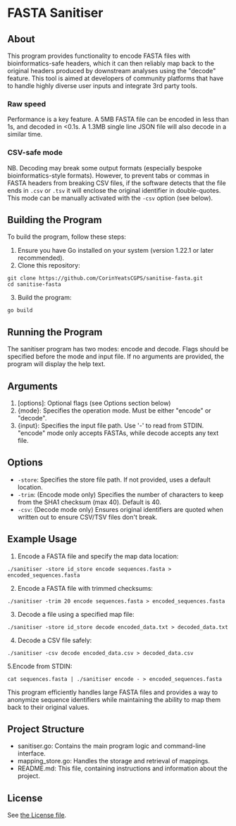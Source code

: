 # FASTA Sanitiser

## About

This program provides functionality to encode FASTA files with bioinformatics-safe headers, which it can then reliably
map back to the original headers produced by downstream analyses using the "decode" feature. This tool is aimed at
developers of community platforms that have to handle highly diverse user inputs and integrate 3rd party tools.

### Raw speed

Performance is a key feature. A 5MB FASTA file can be encoded in less than 1s, and decoded in <0.1s. A 1.3MB single line
JSON file will also decode in a similar time.

### CSV-safe mode

NB. Decoding may break some output formats (especially bespoke bioinformatics-style formats). However, to prevent tabs
or commas in FASTA headers from breaking CSV files, if the software detects that the file ends in `.csv` or `.tsv` it
will enclose the original identifier in double-quotes. This mode can be manually activated with the `-csv` option (see
below).

## Building the Program

To build the program, follow these steps:

1. Ensure you have Go installed on your system (version 1.22.1 or later recommended).
2. Clone this repository:

```
git clone https://github.com/CorinYeatsCGPS/sanitise-fasta.git
cd sanitise-fasta
```

3. Build the program:

```
go build
```

## Running the Program

The sanitiser program has two modes: encode and decode. Flags should be specified before the mode and input file. If no
arguments are provided, the program will display the help text.

## Arguments

1. [options]: Optional flags (see Options section below)
2. {mode}: Specifies the operation mode. Must be either "encode" or "decode".
3. {input}: Specifies the input file path. Use '-' to read from STDIN. "encode" mode only accepts FASTAs, while decode
   accepts any text file.

## Options

- `-store`: Specifies the store file path. If not provided, uses a default location.
- `-trim`: (Encode mode only) Specifies the number of characters to keep from the SHA1 checksum (max 40). Default is 40.
- `-csv`: (Decode mode only) Ensures original identifiers are quoted when written out to ensure CSV/TSV files don't
  break.

## Example Usage

1. Encode a FASTA file and specify the map data location:

```
./sanitiser -store id_store encode sequences.fasta > encoded_sequences.fasta
```

2. Encode a FASTA file with trimmed checksums:

```
./sanitiser -trim 20 encode sequences.fasta > encoded_sequences.fasta
```

3. Decode a file using a specified map file:

```
./sanitiser -store id_store decode encoded_data.txt > decoded_data.txt
```

4. Decode a CSV file safely:

```
./sanitiser -csv decode encoded_data.csv > decoded_data.csv
```

5.Encode from STDIN:

```
cat sequences.fasta | ./sanitiser encode - > encoded_sequences.fasta
```

This program efficiently handles large FASTA files and provides a way to anonymize sequence identifiers while
maintaining the ability to map them back to their original values.

## Project Structure

- sanitiser.go: Contains the main program logic and command-line interface.
- mapping_store.go: Handles the storage and retrieval of mappings.
- README.md: This file, containing instructions and information about the project.

## License

See [the License file](LICENSE).
